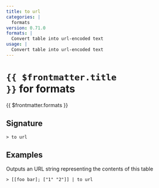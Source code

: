 ```yaml
---
title: to url
categories: |
  formats
version: 0.71.0
formats: |
  Convert table into url-encoded text
usage: |
  Convert table into url-encoded text
---
```


# <code>{{ $frontmatter.title }}</code> for formats

<div class='command-title'>{{ $frontmatter.formats }}</div>

## Signature

```> to url ```

## Examples

Outputs an URL string representing the contents of this table
```shell
> [[foo bar]; ["1" "2"]] | to url
```
